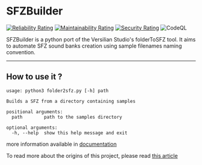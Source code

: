 # SFZBuilder

[![Reliability Rating](https://sonarcloud.io/api/project_badges/measure?project=TriYop_folder2sfz&metric=reliability_rating)](https://sonarcloud.io/summary/new_code?id=TriYop_folder2sfz)
[![Maintainability Rating](https://sonarcloud.io/api/project_badges/measure?project=TriYop_folder2sfz&metric=sqale_rating)](https://sonarcloud.io/summary/new_code?id=TriYop_folder2sfz)
[![Security Rating](https://sonarcloud.io/api/project_badges/measure?project=TriYop_folder2sfz&metric=security_rating)](https://sonarcloud.io/summary/new_code?id=TriYop_folder2sfz)
![CodeQL](https://github.com/TriYop/sfzbuilder/actions/workflows/codeql-analysis.yml/badge.svg)

SFZBuilder is a python port of the Versilian Studio's folderToSFZ tool.
It aims to automate SFZ sound banks creation using sample filenames naming convention.

---

## How to use it ?

    usage: python3 folder2sfz.py [-h] path
    
    Builds a SFZ from a directory containing samples
    
    positional arguments:
      path        path to the samples directory
    
    optional arguments:
      -h, --help  show this help message and exit

more information available in [documentation](doc/index.md)

To read more about the origins of this project, please read [this article](https://blog.yvanjanet.net/2021/11/)

